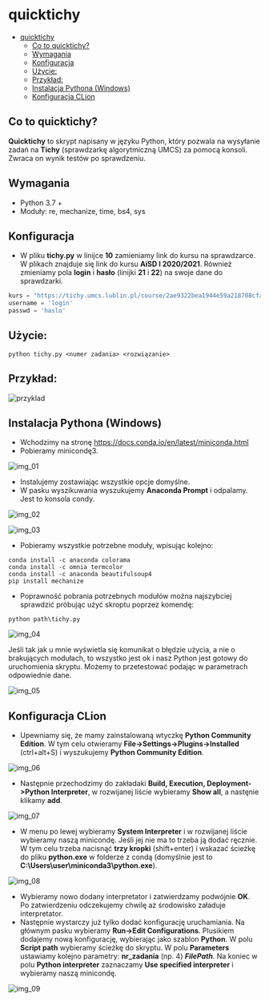 # quicktichy

* [quicktichy](#quicktichy)
  * [Co to quicktichy?](#co-to-quicktichy?)
  * [Wymagania](#wymagania)
  * [Konfiguracja](#konfiguracja)
  * [Użycie:](#użycie-)
  * [Przykład:](#przykład-)
  * [Instalacja Pythona (Windows)](#instalacja-pythona-(windows))
  * [Konfiguracja CLion](#konfiguracja-clion)

## Co to quicktichy?

**Quicktichy** to skrypt napisany w języku Python, który pozwala na wysyłanie zadań na **Tichy** (sprawdzarkę algorytmiczną UMCS) za pomocą konsoli. Zwraca on wynik testów po sprawdzeniu.

## Wymagania
   * Python 3.7 +
   * Moduły: re, mechanize, time, bs4, sys

## Konfiguracja

* W pliku **tichy.py** w linijce **10** zamieniamy link do kursu na sprawdzarce. W plikach znajduje się link do kursu **AiSD I 2020/2021**. Również zmieniamy pola **login** i **hasło** (linijki **21** i **22**) na swoje dane do sprawdzarki.
```python
kurs = "https://tichy.umcs.lublin.pl/course/2ae9322bea1944e59a218708cfa9a793/"
username = 'login'
passwd = 'haslo'
```

## Użycie:
    python tichy.py <numer zadania> <rozwiązanie>
## Przykład:

![przyklad](https://i.imgur.com/ZJZnuPO.png)


## Instalacja Pythona (Windows)
- Wchodzimy na stronę https://docs.conda.io/en/latest/miniconda.html
- Pobieramy minicondę3.

![img_01](images/img_01.png?raw=true)

- Instalujemy zostawiając wszystkie opcje domyślne.
- W pasku wyszikuwania wyszukujemy **Anaconda Prompt** i odpalamy. Jest to konsola condy.

![img_02](images/img_02.png?raw=true)

![img_03](images/img_03.png?raw=true)

- Pobieramy wszystkie potrzebne moduły, wpisując kolejno:
```
conda install -c anaconda colorama
conda install -c omnia termcolor
conda install -c anaconda beautifulsoup4
pip install mechanize
```
- Poprawność pobrania potrzebnych modułów można najszybciej sprawdzić próbując użyć skroptu poprzez komendę:
```
python path\tichy.py
```
![img_04](images/img_04.png?raw=true)

Jeśli tak jak u mnie wyświetla się komunikat o błędzie użycia, a nie o brakujących modułach, to wszystko jest ok i nasz Python jest gotowy do uruchomienia skryptu. Możemy to przetestować podając w parametrach odpowiednie dane.

![img_05](images/img_05.png?raw=true)

## Konfiguracja CLion
- Upewniamy się, że mamy zainstalowaną wtyczkę **Python Community Edition**. W tym celu otwieramy **File->Settings->Plugins->Installed** (ctrl+alt+S) i wyszukujemy **Python Community Edition**.

![img_06](images/img_06.png?raw=true)

- Następnie przechodzimy do zakładaki **Build, Execution, Deployment->Python Interpreter**, w rozwijanej liście wybieramy **Show all**, a nastęnie klikamy **add**.

![img_07](images/img_07.png?raw=true)

- W menu po lewej wybieramy **System Interpreter** i w rozwijanej liście wybieramy naszą minicondę. Jeśli jej nie ma to trzeba ją dodać ręcznie. W tym celu trzeba nacisnąć **trzy kropki** (shift+enter) i wskazać ścieżkę do pliku **python.exe** w folderze z condą (domyślnie jest to **C:\Users\user\miniconda3\python.exe**).

![img_08](images/img_08.png?raw=true)

- Wybieramy nowo dodany interpretator i zatwierdzamy podwójnie **OK**. Po zatwierdzeniu odczekujemy chwilę aż środowisko załaduje interpretator.
- Następnie wystarczy już tylko dodać konfigurację uruchamiania. Na głównym pasku wybieramy **Run->Edit Configurations**. Plusikiem dodajemy nową konfigurację, wybierając jako szablon **Python**. W polu **Script path** wybieramy ścieżkę do skryptu. W polu **Parameters** ustawiamy kolejno parametry: **nr_zadania** (np. 4) **$FilePath$**. Na koniec w polu **Python interpreter** zaznaczamy **Use specified interpreter** i wybieramy naszą minicondę.

![img_09](images/img_09.png?raw=true)